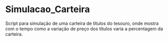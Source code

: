 # Simulacao_Carteira
Script para simulação de uma carteira de títulos do tesouro, onde mostra com o tempo como a variação de preço dos títulos varia a percentagem da carteira.
